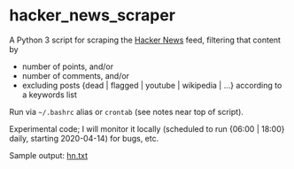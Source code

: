 # hacker_news_scraper

A Python 3 script for scraping the [Hacker News](https://news.ycombinator.com/news) feed, filtering that content by

* number of points, and/or
* number of comments, and/or
* excluding posts {dead | flagged | youtube | wikipedia | ...} according to a keywords list

Run via `~/.bashrc` alias or `crontab` (see notes near top of script).

Experimental code; I will monitor it locally (scheduled to run {06:00 | 18:00} daily, starting 2020-04-14) for bugs, etc.

Sample output: [hn.txt](https://github.com/victoriastuart/hacker_news_scraper/blob/master/hn.txt)

